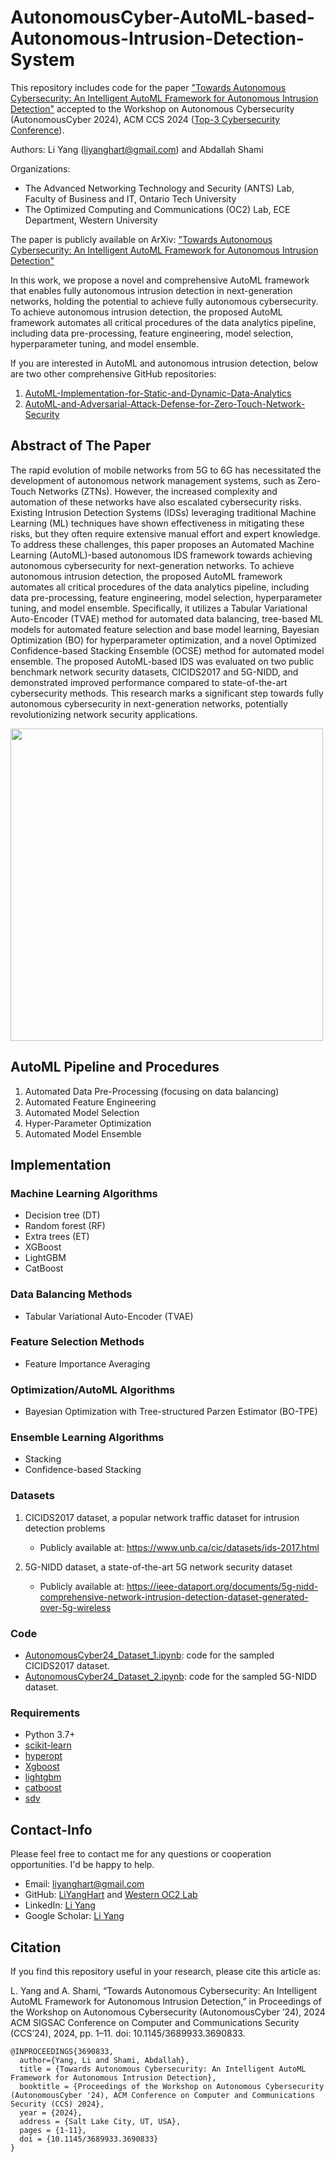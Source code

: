 # AutonomousCyber-AutoML-based-Autonomous-Intrusion-Detection-System
This repository includes code for the paper ["Towards Autonomous Cybersecurity: An Intelligent AutoML Framework for Autonomous Intrusion Detection"](https://arxiv.org/abs/2409.03141) accepted to the Workshop on Autonomous Cybersecurity (AutonomousCyber 2024), ACM CCS 2024 ([Top-3 Cybersecurity Conference](http://jianying.space/conference-ranking.html)).  

Authors: Li Yang (liyanghart@gmail.com) and Abdallah Shami  

Organizations: 
- The Advanced Networking Technology and Security (ANTS) Lab, Faculty of Business and IT, Ontario Tech University
- The Optimized Computing and Communications (OC2) Lab, ECE Department, Western University

The paper is publicly available on ArXiv: ["Towards Autonomous Cybersecurity: An Intelligent AutoML Framework for Autonomous Intrusion Detection"](https://arxiv.org/pdf/2409.03141)

In this work, we propose a novel and comprehensive AutoML framework that enables fully autonomous intrusion detection in next-generation networks, holding the potential to achieve fully autonomous cybersecurity. To achieve autonomous intrusion detection, the proposed AutoML framework automates all critical procedures of the data analytics pipeline, including data pre-processing, feature engineering, model selection, hyperparameter tuning, and model ensemble. 

If you are interested in AutoML and autonomous intrusion detection, below are two other comprehensive GitHub repositories:  
1. [AutoML-Implementation-for-Static-and-Dynamic-Data-Analytics](https://github.com/Western-OC2-Lab/AutoML-Implementation-for-Static-and-Dynamic-Data-Analytics)  
2. [AutoML-and-Adversarial-Attack-Defense-for-Zero-Touch-Network-Security](https://github.com/Western-OC2-Lab/AutoML-and-Adversarial-Attack-Defense-for-Zero-Touch-Network-Security)  

## Abstract of The Paper
The rapid evolution of mobile networks from 5G to 6G has necessitated the development of autonomous network management systems, such as Zero-Touch Networks (ZTNs). However, the increased complexity and automation of these networks have also escalated cybersecurity risks. Existing Intrusion Detection Systems (IDSs) leveraging traditional Machine Learning (ML) techniques have shown effectiveness in mitigating these risks, but they often require extensive manual effort and expert knowledge. To address these challenges, this paper proposes an Automated Machine Learning (AutoML)-based autonomous IDS framework towards achieving autonomous cybersecurity for next-generation networks. To achieve autonomous intrusion detection, the proposed AutoML framework automates all critical procedures of the data analytics pipeline, including data pre-processing, feature engineering, model selection, hyperparameter tuning, and model ensemble. Specifically, it utilizes a Tabular Variational Auto-Encoder (TVAE) method for automated data balancing, tree-based ML models for automated feature selection and base model learning, Bayesian Optimization (BO) for hyperparameter optimization, and a novel Optimized Confidence-based Stacking Ensemble (OCSE) method for automated model ensemble. The proposed AutoML-based IDS was evaluated on two public benchmark network security datasets, CICIDS2017 and 5G-NIDD, and demonstrated improved performance compared to state-of-the-art cybersecurity methods. This research marks a significant step towards fully autonomous cybersecurity in next-generation networks, potentially revolutionizing network security applications.

<p float="left">
  <img src="https://github.com/Western-OC2-Lab/AutonomousCyber-AutoML-based-Autonomous-Intrusion-Detection-System/blob/main/Framework.jpg" width="500" />
</p>

## AutoML Pipeline and Procedures
1. Automated Data Pre-Processing (focusing on data balancing)
2. Automated Feature Engineering
3. Automated Model Selection
4. Hyper-Parameter Optimization
5. Automated Model Ensemble

## Implementation
### Machine Learning Algorithms  
* Decision tree (DT)
* Random forest (RF)
* Extra trees (ET)
* XGBoost  
* LightGBM  
* CatBoost

### Data Balancing Methods
* Tabular Variational Auto-Encoder (TVAE)

### Feature Selection Methods
* Feature Importance Averaging

### Optimization/AutoML Algorithms  
* Bayesian Optimization with Tree-structured Parzen Estimator (BO-TPE)

### Ensemble Learning Algorithms  
* Stacking
* Confidence-based Stacking

### Datasets 
1. CICIDS2017 dataset, a popular network traffic dataset for intrusion detection problems
   * Publicly available at: https://www.unb.ca/cic/datasets/ids-2017.html  
   
2. 5G-NIDD dataset, a state-of-the-art 5G network security dataset
   * Publicly available at: https://ieee-dataport.org/documents/5g-nidd-comprehensive-network-intrusion-detection-dataset-generated-over-5g-wireless

### Code  
* [AutonomousCyber24_Dataset_1.ipynb](https://github.com/Western-OC2-Lab/AutonomousCyber-AutoML-based-Autonomous-Intrusion-Detection-System/blob/main/AutonomousCyber24_Dataset_1.ipynb): code for the sampled CICIDS2017 dataset.  
* [AutonomousCyber24_Dataset_2.ipynb](https://github.com/Western-OC2-Lab/AutonomousCyber-AutoML-based-Autonomous-Intrusion-Detection-System/blob/main/AutonomousCyber24_Dataset_2.ipynb): code for the sampled 5G-NIDD dataset.
  

### Requirements  
* Python 3.7+ 
* [scikit-learn](https://scikit-learn.org/stable/)  
* [hyperopt](https://github.com/hyperopt/hyperopt)  
* [Xgboost](https://xgboost.readthedocs.io/en/latest/python/python_intro.html)
* [lightgbm](https://lightgbm.readthedocs.io/en/v3.3.2/Python-Intro.html)
* [catboost](https://xgboost.readthedocs.io/en/latest/python/python_intro.html)
* [sdv](https://docs.sdv.dev/sdv)

## Contact-Info
Please feel free to contact me for any questions or cooperation opportunities. I'd be happy to help.
* Email: [liyanghart@gmail.com](mailto:liyanghart@gmail.com)
* GitHub: [LiYangHart](https://github.com/LiYangHart) and [Western OC2 Lab](https://github.com/Western-OC2-Lab/)
* LinkedIn: [Li Yang](https://www.linkedin.com/in/li-yang-phd-65a190176/)  
* Google Scholar: [Li Yang](https://scholar.google.com.eg/citations?user=XEfM7bIAAAAJ&hl=en)

## Citation
If you find this repository useful in your research, please cite this article as:  

L. Yang and A. Shami, “Towards Autonomous Cybersecurity: An Intelligent AutoML Framework for Autonomous Intrusion Detection,” in Proceedings of the Workshop on Autonomous Cybersecurity (AutonomousCyber ’24), 2024 ACM SIGSAC Conference on Computer and Communications Security (CCS’24), 2024, pp. 1–11. doi: 10.1145/3689933.3690833.

```
@INPROCEEDINGS{3690833,
  author={Yang, Li and Shami, Abdallah},
  title = {Towards Autonomous Cybersecurity: An Intelligent AutoML Framework for Autonomous Intrusion Detection},
  booktitle = {Proceedings of the Workshop on Autonomous Cybersecurity (AutonomousCyber '24), ACM Conference on Computer and Communications Security (CCS) 2024},
  year = {2024},
  address = {Salt Lake City, UT, USA},
  pages = {1-11},
  doi = {10.1145/3689933.3690833}
}
```
